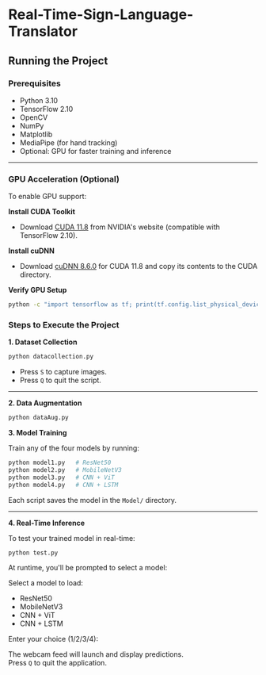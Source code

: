 # Real-Time-Sign-Language-Translator

## Running the Project

### Prerequisites

- Python 3.10  
- TensorFlow 2.10  
- OpenCV  
- NumPy  
- Matplotlib  
- MediaPipe (for hand tracking)  
- Optional: GPU for faster training and inference  

---

### GPU Acceleration (Optional)

To enable GPU support:

**Install CUDA Toolkit**

- Download [CUDA 11.8](https://developer.nvidia.com/cuda-11-8-0-download-archive) from NVIDIA's website (compatible with TensorFlow 2.10).

**Install cuDNN**

- Download [cuDNN 8.6.0](https://developer.nvidia.com/rdp/cudnn-archive) for CUDA 11.8 and copy its contents to the CUDA directory.

**Verify GPU Setup**

```bash
python -c "import tensorflow as tf; print(tf.config.list_physical_devices('GPU'))"
```

### Steps to Execute the Project

**1. Dataset Collection**

```bash
python datacollection.py
```

- Press `S` to capture images.
- Press `Q` to quit the script.

---

**2. Data Augmentation**

```bash
python dataAug.py
```

**3. Model Training**

Train any of the four models by running:

```bash
python model1.py   # ResNet50  
python model2.py   # MobileNetV3  
python model3.py   # CNN + ViT  
python model4.py   # CNN + LSTM  
```

Each script saves the model in the `Model/` directory.

---

**4. Real-Time Inference**

To test your trained model in real-time:

```bash
python test.py
```

At runtime, you'll be prompted to select a model:

Select a model to load:
- ResNet50
- MobileNetV3
- CNN + ViT
- CNN + LSTM

Enter your choice (1/2/3/4): 

The webcam feed will launch and display predictions.  
Press `Q` to quit the application.
